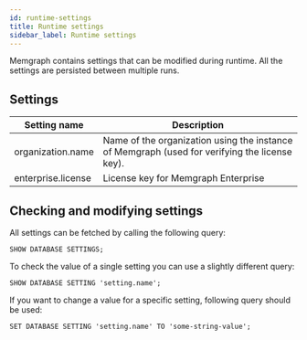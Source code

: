 ```yaml
---
id: runtime-settings
title: Runtime settings
sidebar_label: Runtime settings
---
```


Memgraph contains settings that can be modified during runtime.
All the settings are persisted between multiple runs.

## Settings

| Setting name   | Description    |
| -------------- | -------------- |
| organization.name | Name of the organization using the instance of Memgraph (used for verifying the license key). |
| enterprise.license | License key for Memgraph Enterprise |


## Checking and modifying settings

All settings can be fetched by calling the following query:
```opencypher
SHOW DATABASE SETTINGS;
```

To check the value of a single setting you can use a slightly different query:
```opencypher
SHOW DATABASE SETTING 'setting.name';
```

If you want to change a value for a specific setting, following query should be used:
```opencypher
SET DATABASE SETTING 'setting.name' TO 'some-string-value';
```
